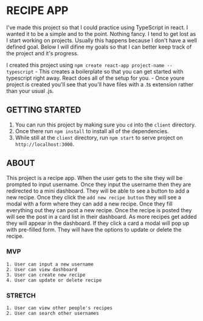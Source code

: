 # RECIPE APP
I've made this project so that I could practice using TypeScript in react. I wanted it to be a simple and to the point. Nothing fancy. I tend to get lost as I start working on projects. Usually this happens because I don't have a well defined goal. Below I will difine my goals so that I can better keep track of the project and it's progress.

I created this project using `npm create react-app project-name --typescript`
    - This creates a boilerplate so that you can get started with typescript right away. React does all of the setup for you.
    - Once youre project is created you'll see that you'll have files with a .ts extension rather than your usual .js.

## GETTING STARTED

1. You can run this project by making sure you `cd` into the `client` directory. 
2. Once there run `npm install` to install all of the dependencies.
3. While still  at the `client` directory, run `npm start` to serve project on `http://localhost:3000`.

## ABOUT
This project is a recipe app. When the user gets to the site they will be prompted to input username. Once they input the username then they are redirected to a mini dashboard. They will be able to see a button to add a new recipe. Once they click the `add new recipe button` they will see a modal with a form where they can add a new recipe. Once they fill everything out they can post a new recipe. Once the recipe is posted they will see the post in a card list in their dashboard. As more recipes get added they will appear in the dashboard. If they click a card a modal will pop up with pre-filled form. They will have the options to update or delete the recipe. 

### MVP 
    1. User can input a new username
    2. User can view dashboard
    3. User can create new recipe
    4. User can update or delete recipe

### STRETCH
    1. User can view other people's recipes
    2. User can search other usernames

